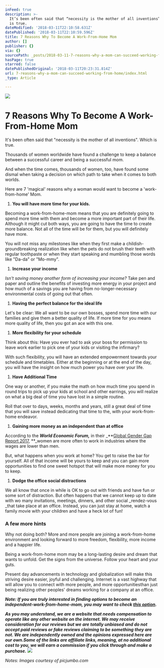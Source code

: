 ```yaml
---
inFeed: true
description: >-
  It’s been often said that “necessity is the mother of all inventions”. Which
  is true.
dateModified: '2018-03-11T22:10:58.631Z'
datePublished: '2018-03-11T22:10:59.596Z'
title: 7 Reasons Why To Become A Work-From-Home Mom
author: []
publisher: {}
via: {}
sourcePath: _posts/2018-03-11-7-reasons-why-a-mom-can-succeed-working-from-home.md
hasPage: true
starred: false
datePublishedOriginal: '2018-03-11T20:23:31.814Z'
url: 7-reasons-why-a-mom-can-succeed-working-from-home/index.html
_type: Article

---
```

![](https://the-grid-user-content.s3-us-west-2.amazonaws.com/eb33a7bf-8fcc-4360-9707-4428cd34cdf1.jpg)

# **7 Reasons Why To Become A Work-From-Home Mom**

It's been often said that "necessity is the mother of all inventions". Which is true.

Thousands of women worldwide have found a challenge to keep a balance between a successful career and being a successful mom.

And when the time comes, thousands of women, too, have found some dismal when taking a decision on which path to take when it comes to both worlds.

Here are 7 'magical' reasons why a woman would want to become a 'work-from-home' Mom.

1. **You will have more time for your kids.**

Becoming a work-from-home-mom means that you are definitely going to spend more time with them and become a more important part of their life. Although it might cut both ways, you are going to have the time to create more balance. Not all of the time will be for them, but you will definitely have more.

You will not miss any milestones like when they first make a childish-groundbreaking realization like when the pets do not brush their teeth with regular toothpaste or when they start speaking and mumbling those words like "Da-da" or "Mo-mmy".

1. **Increase your income**

_Isn't saving money another form of increasing your income?_ Take pen and paper and outline the benefits of investing more energy in your project and how much of a savings you are having from no-longer-necessary environmental costs of going out that often.

1. **Having the perfect balance for the ideal life**

Let's be clear: We all want to be our own bosses, spend more time with our families and give them a better quality of life. If more time for you means more quality of life, then you got an ace with this one.

1. **More flexibility for your schedule**

Think about this: Have you ever had to ask your boss for permission to leave work earlier to pick one of your kids or visiting the infirmary?

With such flexibility, you will have an extended empowerment towards your schedule and timetables. Either at the beginning or at the end of the day, you will have the insight on how much power you have over your life.

1. **Have Additional Time**

One way or another, if you make the math on how much time you spend in round trips to pick up your kids at school and other earrings, you will realize on what a big deal of time you have lost in a simple routine.

Roll that over to days, weeks, months and years, still a great deal of time that you will save instead dedicating that time to the, with your work-from-home endeavor.

1. **Gaining more money as an independent than at office**

According to the _**World Economic Forum,**_ in their _**[Global Gender Gap Report 2017][0], **_women are more often to work in industries where the wages are lower than men.

But, what happens when you work at home? You get to raise the bar for yourself. All of that income will be yours to keep and you can gain more opportunities to find one sweet hotspot that will make more money for you to keep.

1. **Dodge the office social distractions**

We all know that once in while is OK to go out with friends and have fun or some sort of distraction. But often happens that we cannot keep up to date with wo many invitations, meetings, dinners, and other social _rendez-vous _that take place at an office. Instead, you can just stay at home, watch a family movie with your children and have a heck lot of fun!

### **A few more hints**

Why not doing both? More and more people are joining a work-from-home environment and looking forward to more freedom, flexibility, more income and a happier life.

Being a work-from-home mom may be a long-lasting desire and dream that wants to unfold. Get the signs from the universe. Follow your heart and your guts.

Present day advancements in technology and globalization will make this striving desire easier, joyful and challenging. Internet is a vast highway that will allow you to connect with more people, and more opportunitiesthan just being realizing other peoples' dreams working for a company at an office.

_**Note: If you are truly interested in finding options to become an independent-work-from-home-mom, you may want to check [this option][1].**_

_**As you may understand, we are a website that needs compensation to operate like any other website on the internet. We may receive consideration for our reviews but we are totally unbiased and do not accept paid reviews or fake reviews claiming to be something they are not. We are independently owned and the opinions expressed here are our own.Some of the links are affiliate links, meaning, at no additional cost to you, we will earn a commission if you click through and make a purchase.**_
![](https://the-grid-user-content.s3-us-west-2.amazonaws.com/7adc8596-23ae-42cb-afd6-94cd8ee430ac.jpg)

_Notes: Images courtesy of picjumbo.com_

[0]: http://reports.weforum.org/global-gender-gap-report-2017/ "Global Gender Gap Report 2017"
[1]: http://bit.ly/2FzsE4u "Options To Work From Home"